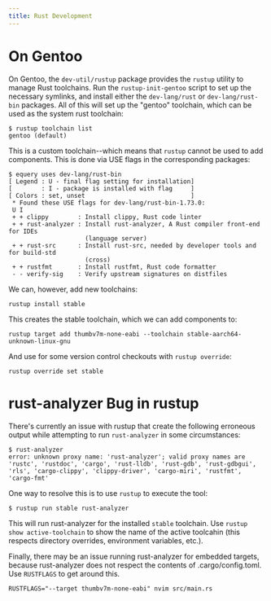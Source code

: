 ```yaml
---
title: Rust Development
---
```


# On Gentoo

On Gentoo, the `dev-util/rustup` package provides the `rustup` utility to
manage Rust toolchains. Run the `rustup-init-gentoo` script to set up the
necessary symlinks, and install either the `dev-lang/rust` or
`dev-lang/rust-bin` packages. All of this will set up the "gentoo" toolchain,
which can be used as the system rust toolchain:

```
$ rustup toolchain list
gentoo (default)
```

This is a custom toolchain--which means that `rustup` cannot be used to add
components. This is done via USE flags in the corresponding packages:

```
$ equery uses dev-lang/rust-bin
[ Legend : U - final flag setting for installation]
[        : I - package is installed with flag     ]
[ Colors : set, unset                             ]
 * Found these USE flags for dev-lang/rust-bin-1.73.0:
 U I
 + + clippy        : Install clippy, Rust code linter
 + + rust-analyzer : Install rust-analyzer, A Rust compiler front-end for IDEs
                     (language server)
 + + rust-src      : Install rust-src, needed by developer tools and for build-std
                     (cross)
 + + rustfmt       : Install rustfmt, Rust code formatter
 - - verify-sig    : Verify upstream signatures on distfiles
```

We can, however, add new toolchains:

```
rustup install stable
```

This creates the stable toolchain, which we can add components to:

```
rustup target add thumbv7m-none-eabi --toolchain stable-aarch64-unknown-linux-gnu
```

And use for some version control checkouts with `rustup override`:

```
rustup override set stable
```

# rust-analyzer Bug in rustup

There's currently an issue with rustup that create the following erroneous
output while attempting to run `rust-analyzer` in some circumstances:

```bash-session
$ rust-analyzer
error: unknown proxy name: 'rust-analyzer'; valid proxy names are 'rustc', 'rustdoc', 'cargo', 'rust-lldb', 'rust-gdb', 'rust-gdbgui', 'rls', 'cargo-clippy', 'clippy-driver', 'cargo-miri', 'rustfmt', 'cargo-fmt'
```

One way to resolve this is to use `rustup` to execute the tool:

```bash-session
$ rustup run stable rust-analyzer
```

This will run rust-analyzer for the installed `stable` toolchain. Use
`rustup show active-toolchain` to show the name of the active toolcahin
(this respects directory overrides, environment variables, etc.).

Finally, there may be an issue running rust-analyzer for embedded targets,
because rust-analyzer does not respect the contents of .cargo/config.toml.
Use `RUSTFLAGS` to get around this.

```bash-session
RUSTFLAGS="--target thumbv7m-none-eabi" nvim src/main.rs
```
